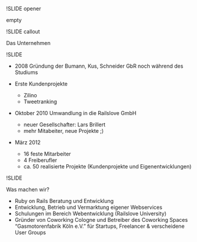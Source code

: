 !SLIDE opener

empty

!SLIDE callout

Das Unternehmen

!SLIDE



* 2008 Gründung der Bumann, Kus, Schneider GbR noch während des Studiums

* Erste Kundenprojekte
  * Zilino
  * Tweetranking

* Oktober 2010 Umwandlung in die Railslove GmbH
	* neuer Gesellschafter: Lars Brillert
  * mehr Mitabeiter, neue Projekte ;)

* März 2012
  * 16 feste Mitarbeiter
  * 4 Freiberufler
  * ca. 50 realisierte Projekte (Kundenprojekte und Eigenentwicklungen)

!SLIDE

Was machen wir?

* Ruby on Rails Beratung und Entwicklung
* Entwicklung, Betrieb und Vermarktung eigener Webservices 
* Schulungen im Bereich Webentwicklung (Railslove University)
* Gründer von Coworking Cologne und Betreiber des Coworking Spaces “Gasmotorenfabrik Köln e.V.” für Startups, Freelancer & verscheidene User Groups

